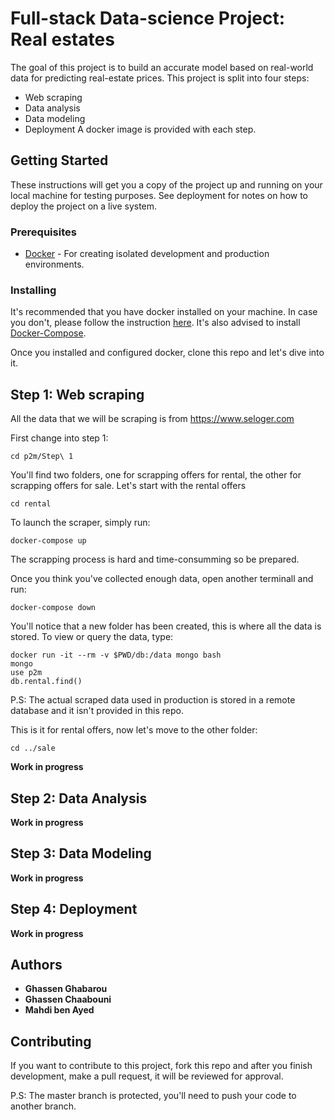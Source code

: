 # Full-stack Data-science Project: Real estates

The goal of this project is to build an accurate model based on real-world data for predicting real-estate prices.
This project is split into four steps:
* Web scraping
* Data analysis
* Data modeling
* Deployment
A docker image is provided with each step.

## Getting Started

These instructions will get you a copy of the project up and running on your local machine for  testing purposes. See deployment for notes on how to deploy the project on a live system.

### Prerequisites

* [Docker](https://www.docker.com/) - For creating isolated development and production environments.

### Installing

It's recommended that you have docker installed on your machine. In case you don't, please follow the instruction [here](https://docs.docker.com/install/).
It's also advised to install [Docker-Compose](https://docs.docker.com/compose/install/).

Once you installed and configured docker, clone this repo and let's dive into it.

## Step 1: Web scraping

All the data that we will be scraping is from https://www.seloger.com

First change into step 1:
```
cd p2m/Step\ 1
```
You'll find two folders, one for scrapping offers for rental, the other for scrapping offers for sale.
Let's start with the rental offers
```
cd rental
```
To launch the scraper, simply run:
```
docker-compose up
```
The scrapping process is hard and time-consumming so be prepared.

Once you think you've collected enough data, open another terminall and run:
```
docker-compose down
```
You'll notice that a new folder has been created, this is where all the data is stored.
To view or query the data, type:
```
docker run -it --rm -v $PWD/db:/data mongo bash
mongo
use p2m
db.rental.find()
```
P.S: The actual scraped data used in production is stored in a remote database and it isn't provided in this repo.

This is it for rental offers, now let's move to the other folder:
```
cd ../sale
```
**Work in progress**

## Step 2: Data Analysis

**Work in progress**

## Step 3: Data Modeling

**Work in progress**

## Step 4: Deployment

**Work in progress**

## Authors

* **Ghassen Ghabarou**
* **Ghassen Chaabouni**
* **Mahdi ben Ayed**

## Contributing

If you want to contribute to this project, fork this repo and after you finish development, make a pull request, it will be reviewed for approval.

P.S: The master branch is protected, you'll need to push your code to another branch.